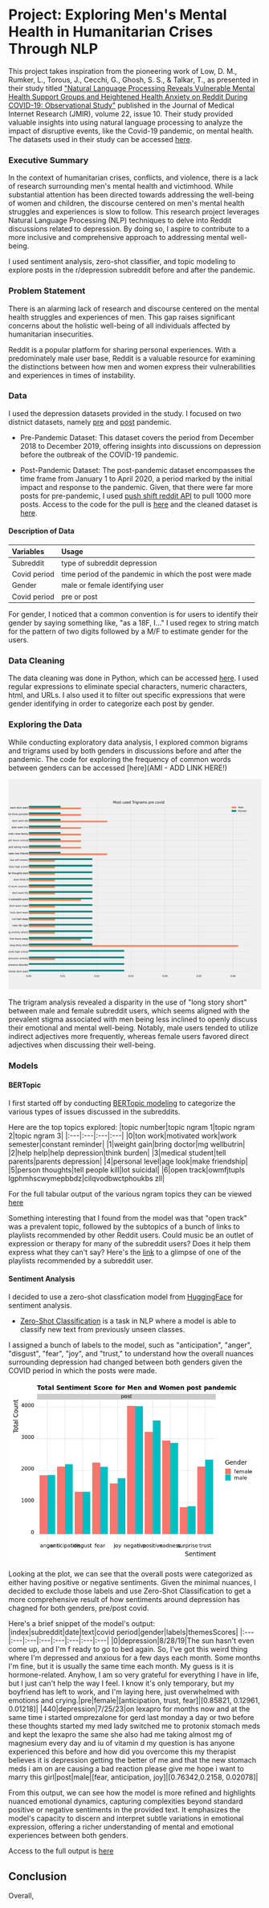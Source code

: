 # Project: Exploring Men's Mental Health in Humanitarian Crises Through NLP
This project takes inspiration from the pioneering work of Low, D. M., Rumker, L., Torous, J., Cecchi, G., Ghosh, S. S., & Talkar, T., as presented in their study titled ["Natural Language Processing Reveals Vulnerable Mental Health Support Groups and Heightened Health Anxiety on Reddit During COVID-19: Observational Study"](https://www.jmir.org/2020/10/e22635/) published in the Journal of Medical Internet Research (JMIR), volume 22, issue 10. Their study provided valuable insights into using natural language processing to analyze the impact of disruptive events, like the Covid-19 pandemic, on mental health. The datasets used in their study can be accessed [here](https://zenodo.org/record/3941387#.ZJRTV-zMJoY).

### Executive Summary
In the context of humanitarian crises, conflicts, and violence, there is a lack of research surrounding men's mental health and victimhood. While substantial attention has been directed towards addressing the well-being of women and children, the discourse centered on men's mental health struggles and experiences is slow to follow. This research project leverages Natural Language Processing (NLP) techniques to delve into Reddit discussions related to depression. By doing so, I aspire to contribute to a more inclusive and comprehensive approach to addressing mental well-being.

I used sentiment analysis, zero-shot classifier, and topic modeling to explore posts in the r/depression subreddit before and after the pandemic. 

### Problem Statement
There is an alarming lack of research and discourse centered on the mental health struggles and experiences of men. This gap raises significant concerns about the holistic well-being of all individuals affected by humanitarian insecurities.

Reddit is a popular platform for sharing personal experiences. With a predominately male user base, Reddit is a valuable resource for examining the distinctions between how men and women express their vulnerabilities and experiences in times of instability.

### Data
I used the depression datasets provided in the study. I focused on two distnict datasets, namely [pre](https://zenodo.org/record/3941387/files/depression_pre_features_tfidf_256.csv?download=1) and [post](https://zenodo.org/record/3941387/files/depression_post_features_tfidf_256.csv?download=1) pandemic. 

* Pre-Pandemic Dataset: This dataset covers the period from December 2018 to December 2019, offering insights into discussions on depression before the outbreak of the COVID-19 pandemic.

* Post-Pandemic Dataset: The post-pandemic dataset encompasses the time frame from January 1 to April 2020, a period marked by the initial impact and response to the pandemic. Given, that there were far more posts for pre-pandemic, I used [push shift reddit API](https://pushshift.io/signup) to pull 1000 more posts. Access to the code for the pull is [here](https://github.com/akaba09/redditmentalhealth/blob/main/code/API_data/Pulled_data%20.ipynb) and the cleaned dataset is [here](https://github.com/akaba09/redditmentalhealth/blob/main/files/dep.csv). 


#### Description of Data
|Variables|Usage|
|:---|:---|
|Subreddit|type of subreddit depression|
|Covid period|time period of the pandemic in which the post were made|
|Gender|male or female identifying user|
|Covid period|pre or post|

For gender, I noticed that a common convention is for users to identify their gender by saying something like, "as a 18F, I..." I used regex to string match for the pattern of two digits followed by a M/F to estimate gender for the users.


### Data Cleaning
The data cleaning was done in Python, which can be accessed [here](https://github.com/akaba09/redditmentalhealth/blob/main/code/EDA/01_Clean_data.ipynb). I used regular expressions to eliminate special characters, numeric characters, html, and URLs. I also used it to filter out specific expressions that were gender identifying in order to categorize each post by gender. 

### Exploring the Data
While conducting exploratory data analysis, I explored common bigrams and trigrams used by both genders in discussions before and after the pandemic. The code for exploring the frequency of common words between genders can be accessed [here](AMI - ADD LINK HERE!)

![here](https://github.com/akaba09/redditmentalhealth/blob/main/img/trigram_pre.png)

The trigram analysis revealed a disparity in the use of "long story short" between male and female subreddit users, which seems aligned with the prevalent stigma associated with men being less inclined to openly discuss their emotional and mental well-being. Notably, male users tended to utilize indirect adjectives more frequently, whereas female users favored direct adjectives when discussing their well-being.

### Models 

#### BERTopic 
I first started off by conducting [BERTopic modeling](https://github.com/akaba09/redditmentalhealth/blob/main/code/Topic_modeling.ipynb) to categorize the various types of issues discussed in the subreddits.

Here are the top topics explored:
|topic number|topic ngram 1|topic ngram 2|topic ngram 3|
|:---|:---|:---|:---|
|0|ton work|motivated work|work semester|constant reminder|
|1|weight gain|bring doctor|mg wellbutrin|
|2|help help|help depression|think burden|
|3|medical student|tell parents|parents depression|
|4|personal level|age look|make friendship|
|5|person thoughts|tell people kill|lot suicidal|
|6|open track|owmfjtupls lgphmhscwymepbbdz|cilqvodbwctphoukbs zll|

For the full tabular output of the various ngram topics they can be viewed [here](https://github.com/akaba09/redditmentalhealth/blob/main/files/BERTopic_model.csv)

Something interesting that I found from the model was that "open track" was a prevalent topic, followed by the subtopics of a bunch of links to playlists recommended by other Reddit users. Could music be an outlet of expression or therapy for many of the subreddit users? Does it help them express what they can't say? Here's the [link](https://open.spotify.com/user/9jif2jecb7qpfw25qyz20c9ed/playlist/2Ka8i0P9BGogjccGz0FiE5?si=-p9yt61-QLqQhbqS2uED1w) to a glimpse of one of the playlists recommended by a subreddit user. 

#### Sentiment Analysis 
I decided to use a zero-shot classfication model from [HuggingFace](https://huggingface.co/MoritzLaurer/DeBERTa-v3-base-mnli-fever-anli) for sentiment analysis. 

* [Zero-Shot Classification](https://github.com/akaba09/redditmentalhealth/blob/main/code/zero_shot_classification.ipynb) is a task in NLP where a model is able to classify new text from previously unseen classes.

I assigned a bunch of labels to the model, such as "anticipation", "anger", "disgust", "fear", "joy", and "trust," to understand how the overall nuances surrounding depression had changed between both genders given the COVID period in which the posts were made.

![temp image](https://github.com/akaba09/redditmentalhealth/blob/main/img/sentiment_post.png)

Looking at the plot, we can see that the overall posts were categorized as either having positive or negative sentiments. Given the minimal nuances, I decided to exclude those labels and use Zero-Shot Classification to get a more comprehensive result of how sentiments around depression has chagned for both genders, pre/post covid. 

Here's a brief snippet of the model's output:
|index|subreddit|date|text|covid period|gender|labels|themesScores|
|:---|:---|:---|:---|:---|:---|:---|:---|
|0|depression|8/28/19|The sun hasn't even come up, and I'm f ready to go to bed again. So, I've got this weird thing where I'm depressed and anxious for a few days each month. Some months I'm fine, but it is usually the same time each month. My guess is it is hormone-related. Anyhow, I am so very grateful for everything I have in life, but I just can't help the way I feel. I know it's only temporary, but my boyfriend has left to work, and I'm laying here, just overwhelmed with emotions and crying.|pre|female|[anticipation, trust, fear]|[0.85821, 0.12961, 0.01218]|
|440|depression|7/25/23|on lexapro for months now and at the same time i started omprezalone for gerd last monday a day or two before these thoughts started my med lady switched me to protonix stomach meds and kept the lexapro the same she also had me taking almost mg of magnesium every day and iu of vitamin d my question is has anyone experienced this before and how did you overcome this my therapist believes it is depression getting the better of me and that the new stomach meds i am on are causing a bad reaction please give me hope i want to marry this girl|post|male|[fear, anticipation, joy]|[0.76342,0.2158, 0.02078]|

From this output, we can see how the model is more refined and highlights nuanced emotional dynamics, capturing complexities beyond standard positive or negative sentiments in the provided text. It emphasizes the model's capacity to discern and interpret subtle variations in emotional expression, offering a richer understanding of mental and emotional experiences between both genders.

Access to the full output is [here](https://github.com/akaba09/redditmentalhealth/blob/main/files/Zero_sentiment.csv) 

## Conclusion
Overall, 
